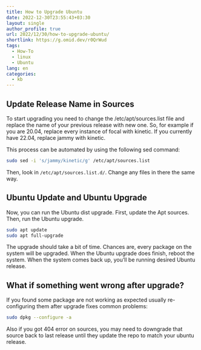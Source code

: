 ```yaml
---
title: How to Upgrade Ubuntu
date: 2022-12-30T23:55:43+03:30
layout: single
author_profile: true
url: 2022/12/30/how-to-upgrade-ubuntu/
shortlink: https://g.omid.dev/r0QrWud
tags:
  - How-To
  - linux
  - Ubuntu
lang: en
categories: 
  - kb
---
```

## Update Release Name in Sources

To start upgrading you need to change the /etc/apt/sources.list file and replace the name of your previous release with new one. So, for example if you are 20.04, replace every instance of focal with kinetic. If you currently have 22.04, replace jammy with kinetic.

This process can be automated by using the following sed command:

```bash
sudo sed -i 's/jammy/kinetic/g' /etc/apt/sources.list
```

Then, look in ```/etc/apt/sources.list.d/```. Change any files in there the same way.

## Ubuntu Update and Ubuntu Upgrade

Now, you can run the Ubuntu dist upgrade. First, update the Apt sources. Then, run the Ubuntu upgrade.

```bash
sudo apt update
sudo apt full-upgrade
```

The upgrade should take a bit of time. Chances are, every package on the system will be upgraded. When the Ubuntu upgrade does finish, reboot the system. When the system comes back up, you’ll be running desired Ubuntu release.

## What if something went wrong after upgrade?

If you found some package are not working as expected usually re-configuring them after upgrade fixes common problems:

```bash
sudo dpkg --configure -a
```

Also if you got 404 error on sources, you may need to downgrade that source back to last release until they update the repo to match your ubuntu release.
